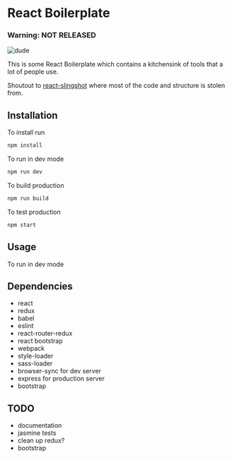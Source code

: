 # React Boilerplate

### Warning: NOT RELEASED

![dude](http://media.bizj.us/view/img/750421/underconstruction256*400xx256-256-0-0.jpg)

This is some React Boilerplate which contains a kitchensink of tools that a lot
of people use.

Shoutout to [react-slingshot](https://github.com/coryhouse/react-slingshot "Title") where most of the code and structure is stolen from.


## Installation

To install run

```sh
npm install
```

To run in dev mode

```sh
npm run dev
```

To build production

```sh
npm run build
```

To test production

```sh
npm start
```

## Usage

To run in dev mode

## Dependencies

* react
* redux
* babel
* eslint
* react-router-redux
* react bootstrap
* webpack
* style-loader
* sass-loader
* browser-sync for dev server
* express for production server
* bootstrap

## TODO

* documentation
* jasmine tests
* clean up redux?
* bootstrap
